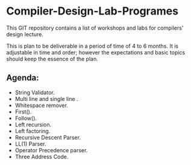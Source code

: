 # Compiler-Design-Lab-Programes


This GIT repository contains a list of workshops and labs for compilers' design
lecture. 

This is plan to be deliverable in a period of time of 4 to 6 months. It is
adjustable in time and order; however the expectations and basic topics should
keep the essence of the plan.

## Agenda:

* String Validator.
* Multi line and single line .
* Whitespace remover.
* First().
* Follow().
* Left recursion.
* Left factoring.
* Recursive Descent Parser.
* LL(1) Parser.
* Operator Precedence parser.
* Three Address Code.

